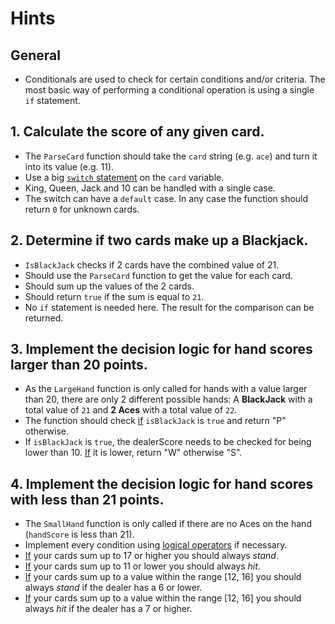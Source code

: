 # Hints

## General

- Conditionals are used to check for certain conditions and/or criteria. The most basic way of performing a conditional operation is using a single `if` statement.

## 1. Calculate the score of any given card.

- The `ParseCard` function should take the `card` string (e.g. `ace`) and turn it into its value (e.g. 11).
- Use a big [`switch` statement][switch_statement] on the `card` variable.
- King, Queen, Jack and 10 can be handled with a single case.
- The switch can have a `default` case. In any case the function should return `0` for unknown cards.

## 2. Determine if two cards make up a Blackjack.

- `IsBlackJack` checks if 2 cards have the combined value of 21.
- Should use the `ParseCard` function to get the value for each card.
- Should sum up the values of the 2 cards.
- Should return `true` if the sum is equal to `21`.
- No `if` statement is needed here. The result for the comparison can be returned.

## 3. Implement the decision logic for hand scores larger than 20 points.

- As the `LargeHand` function is only called for hands with a value larger than 20, there are only 2 different possible hands: A **BlackJack** with a total value of `21` and **2 Aces** with a total value of `22`.
- The function should check [if][if_statement] `isBlackJack` is `true` and return "P" otherwise.
- If `isBlackJack` is `true`, the dealerScore needs to be checked for being lower than 10. [If][if_statement] it is lower, return "W" otherwise "S".

## 4. Implement the decision logic for hand scores with less than 21 points.

- The `SmallHand` function is only called if there are no Aces on the hand (`handScore` is less than 21).
- Implement every condition using [logical operators][logical_operators] if necessary.
- [If][if_statement] your cards sum up to 17 or higher you should always _stand_.
- [If][if_statement] your cards sum up to 11 or lower you should always _hit_.
- [If][if_statement] your cards sum up to a value within the range [12, 16] you should always _stand_ if the dealer has a 6 or lower.
- [If][if_statement] your cards sum up to a value within the range [12, 16] you should always _hit_ if the dealer has a 7 or higher.

[logical_operators]: https://golang.org/ref/spec#Logical_operators
[if_statement]: https://golang.org/ref/spec#If_statements
[switch_statement]: https://golang.org/ref/spec#Switch_statements
